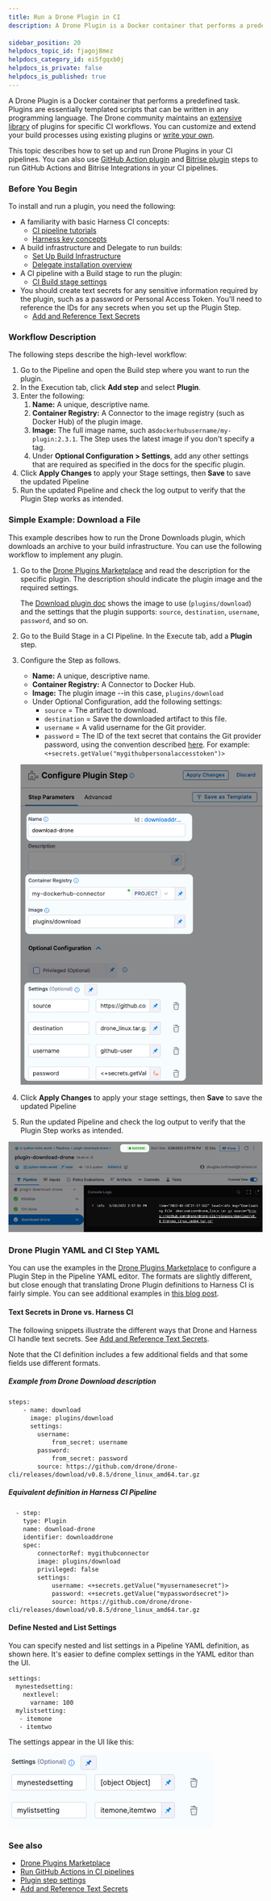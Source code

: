 ```yaml
---
title: Run a Drone Plugin in CI
description: A Drone Plugin is a Docker container that performs a predefined task.

sidebar_position: 20
helpdocs_topic_id: fjagoj8mez
helpdocs_category_id: ei5fgqxb0j
helpdocs_is_private: false
helpdocs_is_published: true
---
```


A Drone Plugin is a Docker container that performs a predefined task. Plugins are essentially templated scripts that can be written in any programming language. The Drone community maintains an [extensive library](https://plugins.drone.io/) of plugins for specific CI workflows. You can customize and extend your build processes using existing plugins or [write your own](https://harness.io/blog/continuous-integration/write-first-plugin-for-cie/).

This topic describes how to set up and run Drone Plugins in your CI pipelines. You can also use [GitHub Action plugin](../../ci-technical-reference/ci-github-action-step.md) and [Bitrise plugin](../../ci-technical-reference/ci-bitrise-plugin.md) steps to run GitHub Actions and Bitrise Integrations in your CI pipelines.

### Before You Begin

To install and run a plugin, you need the following:

* A familiarity with basic Harness CI concepts:
	+ [CI pipeline tutorials](../../ci-quickstarts/ci-pipeline-quickstart.md)
	+ [Harness key concepts](../../../getting-started/learn-harness-key-concepts.md)
* A build infrastructure and Delegate to run builds:
	+ [Set Up Build Infrastructure](/docs/category/set-up-build-infrastructure)
	+ [Delegate installation overview](../../../platform/2_Delegates/install-delegates/overview.md)
* A CI pipeline with a Build stage to run the plugin:
	+ [CI Build stage settings](../../ci-technical-reference/ci-stage-settings.md)
* You should create text secrets for any sensitive information required by the plugin, such as a password or Personal Access Token. You'll need to reference the IDs for any secrets when you set up the Plugin Step.
	+ [Add and Reference Text Secrets](../../../platform/6_Security/2-add-use-text-secrets.md)

### Workflow Description

The following steps describe the high-level workflow:

1. Go to the Pipeline and open the Build step where you want to run the plugin.
2. In the Execution tab, click **Add step** and select **Plugin**.
3. Enter the following:
	1. **Name:** A unique, descriptive name.
	2. **Container Registry:** A Connector to the image registry (such as Docker Hub) of the plugin image.
	3. **Image:** The full image name, such as`dockerhubusername/my-plugin:2.3.1`. The Step uses the latest image if you don't specify a tag.
	4. Under **Optional Configuration > Settings**, add any other settings that are required as specified in the docs for the specific plugin.
4. Click **Apply Changes** to apply your Stage settings, then **Save** to save the updated Pipeline
5. Run the updated Pipeline and check the log output to verify that the Plugin Step works as intended.

### Simple Example: Download a File

This example describes how to run the Drone Downloads plugin, which downloads an archive to your build infrastructure. You can use the following workflow to implement any plugin.

1. Go to the [Drone Plugins Marketplace](https://plugins.drone.io/) and read the description for the specific plugin. The description should indicate the plugin image and the required settings.

   The [Download plugin doc](https://plugins.drone.io/plugins/download) shows the image to use (`plugins/download`) and the settings that the plugin supports: `source`, `destination`, `username`, `password`, and so on.

2. Go to the Build Stage in a CI Pipeline. In the Execute tab, add a **Plugin** step.
3. Configure the Step as follows.

   * **Name:** A unique, descriptive name.
   * **Container Registry:** A Connector to Docker Hub.
   * **Image:** The plugin image --in this case, `plugins/download`
   * Under Optional Configuration, add the following settings:
      + `source` = The artifact to download.
	  + `destination` = Save the downloaded artifact to this file.
	  + `username` = A valid username for the Git provider.
	  + `password` = The ID of the text secret that contains the Git provider password, using the convention described [here](../../../platform/6_Security/2-add-use-text-secrets.md#step-3-reference-the-encrypted-text-by-identifier). For example: `<+secrets.getValue("mygithubpersonalaccesstoken")>`

   ![](./static/run-a-drone-plugin-in-ci-00.png)

4. Click **Apply Changes** to apply your stage settings, then **Save** to save the updated Pipeline
5. Run the updated Pipeline and check the log output to verify that the Plugin Step works as intended.

  ![](./static/run-a-drone-plugin-in-ci-01.png)

### Drone Plugin YAML and CI Step YAML

You can use the examples in the [Drone Plugins Marketplace](https://plugins.drone.io/) to configure a Plugin Step in the Pipeline YAML editor. The formats are slightly different, but close enough that translating Drone Plugin definitions to Harness CI is fairly simple. You can see additional examples in [this blog post](https://harness.io/blog/continuous-integration/github-actions-support-harness-ci/).

#### Text Secrets in Drone vs. Harness CI

The following snippets illustrate the different ways that Drone and Harness CI handle text secrets. See [Add and Reference Text Secrets](../../../platform/6_Security/2-add-use-text-secrets.md).

Note that the CI definition includes a few additional fields and that some fields use different formats.

##### Example from Drone Download description

```
steps:
    - name: download
	  image: plugins/download
	  settings:    
	    username:     
		    from_secret: username
		password:      
			from_secret: password
		source: https://github.com/drone/drone-cli/releases/download/v0.8.5/drone_linux_amd64.tar.gz                                  
```

##### Equivalent definition in Harness CI Pipeline

```
  - step:
    type: Plugin
	name: download-drone
	identifier: downloaddrone
	spec:            
	    connectorRef: mygithubconnector            
		image: plugins/download
		privileged: false
		settings:
		    username: <+secrets.getValue("myusernamesecret")>
			password: <+secrets.getValue("mypasswordsecret")>
			source: https://github.com/drone/drone-cli/releases/download/v0.8.5/drone_linux_amd64.tar.gz
```


#### Define Nested and List Settings

You can specify nested and list settings in a Pipeline YAML definition, as shown here. It's easier to define complex settings in the YAML editor than the UI.


```
settings:  
  mynestedsetting:  
    nextlevel:   
      varname: 100  
  mylistsetting:  
   - itemone   
   - itemtwo
```
The settings appear in the UI like this:

![](./static/run-a-drone-plugin-in-ci-02.png)

### See also

* [Drone Plugins Marketplace](https://plugins.drone.io/)
* [Run GitHub Actions in CI pipelines](run-a-git-hub-action-in-cie.md)
* [Plugin step settings](../../ci-technical-reference/plugin-step-settings-reference.md)
* [Add and Reference Text Secrets](../../../platform/6_Security/2-add-use-text-secrets.md)

